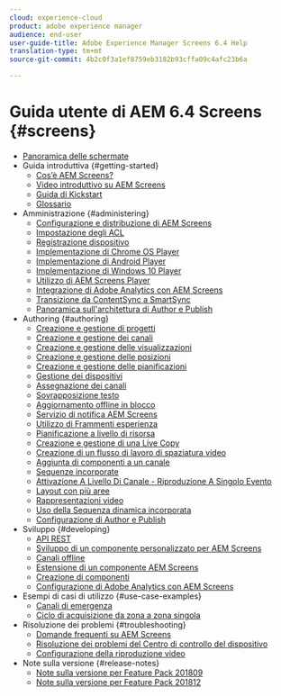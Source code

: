 ```yaml
---
cloud: experience-cloud
product: adobe experience manager
audience: end-user
user-guide-title: Adobe Experience Manager Screens 6.4 Help
translation-type: tm+mt
source-git-commit: 4b2c0f3a1ef8759eb3182b93cffa09c4afc23b6a

---
```



# Guida utente di AEM 6.4 Screens {#screens}

+ [Panoramica delle schermate](home.md)
+ Guida introduttiva {#getting-started}
   + [Cos’è AEM Screens?](aem-screens-introduction.md)
   + [Video introduttivo su AEM Screens](screens-concepts-feature-video-understand.md)
   + [Guida di Kickstart](kickstart-for-aem-screens.md)
   + [Glossario](screens-glossary.md)
+ Amministrazione {#administering}
   + [Configurazione e distribuzione di AEM Screens](configuring-screens-introduction.md)
   + [Impostazione degli ACL](setting-up-acls.md)
   + [Registrazione dispositivo](device-registration.md)
   + [Implementazione di Chrome OS Player](implementing-chrome-os-player.md)
   + [Implementazione di Android Player](implementing-android-player.md)
   + [Implementazione di Windows 10 Player](implementing-windows-player.md)
   + [Utilizzo di AEM Screens Player](working-with-screens-player.md)
   + [Integrazione di Adobe Analytics con AEM Screens](adobe-analytics-integration-aem-screens.md)
   + [Transizione da ContentSync a SmartSync](smartsync.md)
   + [Panoramica sull&#39;architettura di Author e Publish](author-publish-architecture-overview.md)
+ Authoring {#authoring}
   + [Creazione e gestione di progetti](creating-a-screens-project.md)
   + [Creazione e gestione dei canali](managing-channels.md)
   + [Creazione e gestione delle visualizzazioni](managing-displays.md)
   + [Creazione e gestione delle posizioni](managing-locations.md)
   + [Creazione e gestione delle pianificazioni](managing-schedules.md)
   + [Gestione dei dispositivi](managing-devices.md)
   + [Assegnazione dei canali](channel-assignment.md)
   + [Sovrapposizione testo](text-overlay.md)
   + [Aggiornamento offline in blocco](bulk-offline-update.md)
   + [Servizio di notifica AEM Screens](screens-notifications-service.md)
   + [Utilizzo di Frammenti esperienza](experience-fragments-in-screens.md)
   + [Pianificazione a livello di risorsa](asset-level-scheduling.md)
   + [Creazione e gestione di una Live Copy](managing-livecopy.md)
   + [Creazione di un flusso di lavoro di spaziatura video](creating-a-video-padding-workflow.md)
   + [Aggiunta di componenti a un canale](adding-components-to-a-channel.md)
   + [Sequenze incorporate](embedded-sequences.md)
   + [Attivazione A Livello Di Canale - Riproduzione A Singolo Evento](channel-level-activation.md)
   + [Layout con più aree](multi-zone-layout-aem-screens.md)
   + [Rappresentazioni video](generating-renditions.md)
   + [Uso della Sequenza dinamica incorporata](dynamic-embedded-sequences.md)
   + [Configurazione di Author e Publish](author-and-publish.md)
+ Sviluppo {#developing}
   + [API REST](rest-api.md)
   + [Sviluppo di un componente personalizzato per AEM Screens](developing-custom-component-tutorial-develop.md)
   + [Canali offline](offline-channels.md)
   + [Estensione di un componente AEM Screens](extending-component-tutorial-develop.md)
   + [Creazione di componenti](creating-components.md)
   + [Configurazione di Adobe Analytics con AEM Screens](configuring-adobe-analytics-aem-screens.md)
+ Esempi di casi di utilizzo {#use-case-examples}
   + [Canali di emergenza](emergency-channel.md)
   + [Ciclo di acquisizione da zona a zona singola](multizone-to-singlezone.md)
+ Risoluzione dei problemi {#troubleshooting}
   + [Domande frequenti su AEM Screens](aem-screens-faqs.md)
   + [Risoluzione dei problemi del Centro di controllo del dispositivo](monitoring-screens.md)
   + [Configurazione della riproduzione video](troubleshoot-videos.md)
+ Note sulla versione {#release-notes}
   + [Note sulla versione per Feature Pack 201809](screens-release-notes.md)
   + [Note sulla versione per Feature Pack 201812](release-notes-fp-201812.md)
